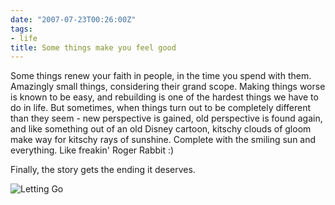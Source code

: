 ```yaml
---
date: "2007-07-23T00:26:00Z"
tags:
- life
title: Some things make you feel good
---
```


Some things renew your faith in people, in the time you spend with them.
Amazingly small things, considering their grand scope. Making things worse is
known to be easy, and rebuilding is one of the hardest things we have to do in
life. But sometimes, when things turn out to be completely different than they
seem - new perspective is gained, old perspective is found again, and like
something out of an old Disney cartoon, kitschy clouds of gloom make way for
kitschy rays of sunshine. Complete with the smiling sun and everything. Like
freakin' Roger Rabbit :)

Finally, the story gets the ending it deserves.

![Letting Go](http://imgs.xkcd.com/comics/letting_go.png)
